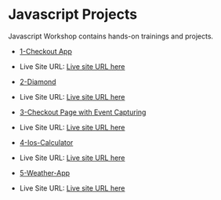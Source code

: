 # Javascript Projects

Javascript Workshop contains hands-on trainings and projects.

- [1-Checkout App](./1-Checkout_page/README.md)

- Live Site URL: [Live site URL here](https://alpsabre.github.io/Front-End-Projects/JS/1-Checkout_page/)

- [2-Diamond](./2-Diamond/README.md)

- Live Site URL: [Live site URL here](https://alpsabre.github.io/Front-End-Projects/JS/2-Diamond/)

- [3-Checkout Page with Event Capturing](./3-Checkout_page_with_event_capturing/README.md)

- Live Site URL: [Live site URL here](https://alpsabre.github.io/Front-End-Projects/JS/3-Checkout_page_with_event_capturing/)

- [4-Ios-Calculator](./4-Ios-Calculator/README.md)

- Live Site URL: [Live site URL here](https://alpsabre.github.io/Front-End-Projects/JS/4-Ios-Calculator/)

- [5-Weather-App](./5-Weather-App/README.md)

- Live Site URL: [Live site URL here](https://alpsabre.github.io/Front-End-Projects/JS/4-Ios-Calculator/)




